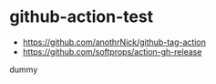 # github-action-test

* https://github.com/anothrNick/github-tag-action
* https://github.com/softprops/action-gh-release

dummy
